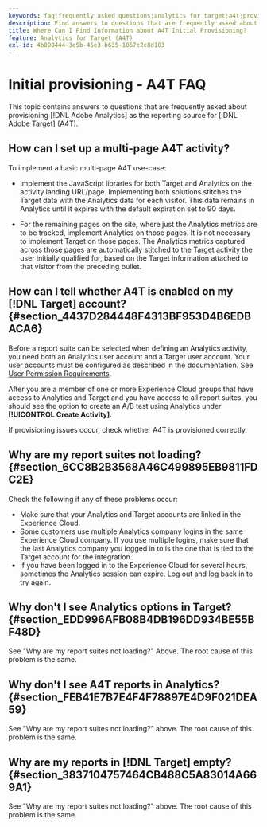 ```yaml
---
keywords: faq;frequently asked questions;analytics for target;a4t;provisioning;provisioning;adobe Experience Cloud
description: Find answers to questions that are frequently asked about provisioning Analytics for [!DNL Target] (A4T), which lets you use Analytics reporting for [!DNL Target] activities.
title: Where Can I Find Information about A4T Initial Provisioning?
feature: Analytics for Target (A4T)
exl-id: 4b098444-3e5b-45e3-b635-1857c2c8d183
---
```

# Initial provisioning - A4T FAQ

This topic contains answers to questions that are frequently asked about provisioning [!DNL Adobe Analytics] as the reporting source for [!DNL Adobe Target] (A4T).

## How can I set up a multi-page A4T activity?

To implement a basic multi-page A4T use-case:

* Implement the JavaScript libraries for both Target and Analytics on the activity landing URL/page. Implementing both solutions stitches the Target data with the Analytics data for each visitor. This data remains in Analytics until it expires with the default expiration set to 90 days.

* For the remaining pages on the site, where just the Analytics metrics are to be tracked, implement Analytics on those pages. It is not necessary to implement Target on those pages. The Analytics metrics captured across those pages are automatically stitched to the Target activity the user initially qualified for, based on the Target information attached to that visitor from the preceding bullet.

## How can I tell whether A4T is enabled on my [!DNL Target] account? {#section_4437D284448F4313BF953D4B6EDBACA6}

Before a report suite can be selected when defining an Analytics activity, you need both an Analytics user account and a Target user account. Your user accounts must be configured as described in the documentation. See [User Permission Requirements](/help/main/c-integrating-target-with-mac/a4t/account-reqs.md#concept_4BC06CAB00BF46FF9362AFE98656B083).

After you are a member of one or more Experience Cloud groups that have access to Analytics and Target and you have access to all report suites, you should see the option to create an A/B test using Analytics under **[!UICONTROL Create Activity]**.

If provisioning issues occur, check whether A4T is provisioned correctly.

## Why are my report suites not loading? {#section_6CC8B2B3568A46C499895EB9811FDC2E}

Check the following if any of these problems occur:

* Make sure that your Analytics and Target accounts are linked in the Experience Cloud. 
* Some customers use multiple Analytics company logins in the same Experience Cloud company. If you use multiple logins, make sure that the last Analytics company you logged in to is the one that is tied to the Target account for the integration. 
* If you have been logged in to the Experience Cloud for several hours, sometimes the Analytics session can expire. Log out and log back in to try again.

## Why don't I see Analytics options in Target? {#section_EDD996AFB08B4DB196DD934BE55BF48D}

See "Why are my report suites not loading?" Above. The root cause of this problem is the same.

## Why don't I see A4T reports in Analytics? {#section_FEB41E7B7E4F4F78897E4D9F021DEA59}

See "Why are my report suites not loading?" above. The root cause of this problem is the same.

## Why are my reports in [!DNL Target] empty? {#section_3837104757464CB488C5A83014A669A1}

See "Why are my report suites not loading?" above. The root cause of this problem is the same.
